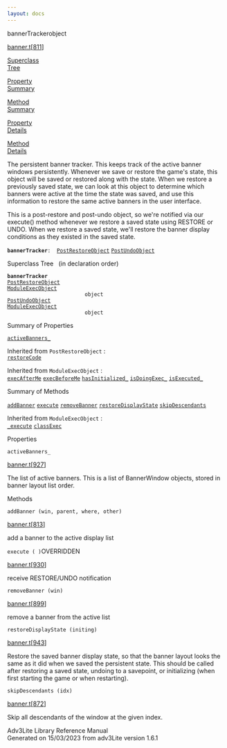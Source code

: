 ```yaml
---
layout: docs
---
```

<span class="title">bannerTracker</span><span class="type">object</span>

[banner.t](../file/banner.t.html)\[[811](../source/banner.t.html#811)\]

[Superclass  
Tree](#_SuperClassTree_)

[Property  
Summary](#_PropSummary_)

[Method  
Summary](#_MethodSummary_)

[Property  
Details](#_Properties_)

[Method  
Details](#_Methods_)



The persistent banner tracker. This keeps track of the active banner
windows persistently. Whenever we save or restore the game's state, this
object will be saved or restored along with the state. When we restore a
previously saved state, we can look at this object to determine which
banners were active at the time the state was saved, and use this
information to restore the same active banners in the user interface.

This is a post-restore and post-undo object, so we're notified via our
execute() method whenever we restore a saved state using RESTORE or
UNDO. When we restore a saved state, we'll restore the banner display
conditions as they existed in the saved state.

**`bannerTracker`**` :   `[`PostRestoreObject`](../object/PostRestoreObject.html) [`PostUndoObject`](../object/PostUndoObject.html)



<span id="_SuperClassTree_"></span>



<span class="hdln">Superclass Tree</span>   (in declaration order)



**`bannerTracker`**  
[`PostRestoreObject`](../object/PostRestoreObject.html)  
[`ModuleExecObject`](../object/ModuleExecObject.html)  
`                         object`  
[`PostUndoObject`](../object/PostUndoObject.html)  
[`ModuleExecObject`](../object/ModuleExecObject.html)  
`                         object`  
<span id="_PropSummary_"></span>



<span class="hdln">Summary of Properties</span>  



[`activeBanners_`](#activeBanners_)

Inherited from `PostRestoreObject` :  
[`restoreCode`](../object/PostRestoreObject.html#restoreCode)

Inherited from `ModuleExecObject` :  
[`execAfterMe`](../object/ModuleExecObject.html#execAfterMe) [`execBeforeMe`](../object/ModuleExecObject.html#execBeforeMe) [`hasInitialized_`](../object/ModuleExecObject.html#hasInitialized_) [`isDoingExec_`](../object/ModuleExecObject.html#isDoingExec_) [`isExecuted_`](../object/ModuleExecObject.html#isExecuted_)





<span id="_MethodSummary_"></span>



<span class="hdln">Summary of Methods</span>  



[`addBanner`](#addBanner) [`execute`](#execute) [`removeBanner`](#removeBanner) [`restoreDisplayState`](#restoreDisplayState) [`skipDescendants`](#skipDescendants)



Inherited from `ModuleExecObject` :  
[`_execute`](../object/ModuleExecObject.html#_execute) [`classExec`](../object/ModuleExecObject.html#classExec)





<span id="_Properties_"></span>



<span class="hdln">Properties</span>  



<span id="activeBanners_"></span>

`activeBanners_`

[banner.t](../file/banner.t.html)\[[927](../source/banner.t.html#927)\]



The list of active banners. This is a list of BannerWindow objects,
stored in banner layout list order.



<span id="_Methods_"></span>



<span class="hdln">Methods</span>  



<span id="addBanner"></span>

`addBanner (win, parent, where, other)`

[banner.t](../file/banner.t.html)\[[813](../source/banner.t.html#813)\]



add a banner to the active display list



<span id="execute"></span>

`execute ( )`<span class="rem">OVERRIDDEN</span>

[banner.t](../file/banner.t.html)\[[930](../source/banner.t.html#930)\]



receive RESTORE/UNDO notification



<span id="removeBanner"></span>

`removeBanner (win)`

[banner.t](../file/banner.t.html)\[[899](../source/banner.t.html#899)\]



remove a banner from the active list



<span id="restoreDisplayState"></span>

`restoreDisplayState (initing)`

[banner.t](../file/banner.t.html)\[[943](../source/banner.t.html#943)\]



Restore the saved banner display state, so that the banner layout looks
the same as it did when we saved the persistent state. This should be
called after restoring a saved state, undoing to a savepoint, or
initializing (when first starting the game or when restarting).



<span id="skipDescendants"></span>

`skipDescendants (idx)`

[banner.t](../file/banner.t.html)\[[872](../source/banner.t.html#872)\]



Skip all descendants of the window at the given index.





Adv3Lite Library Reference Manual  
Generated on 15/03/2023 from adv3Lite version 1.6.1


